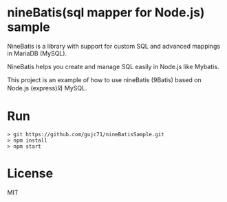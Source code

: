 # nineBatis(sql mapper for Node.js) sample

NineBatis is a library with support for custom SQL and advanced mappings in MariaDB (MySQL). 

NineBatis helps you create and manage SQL easily in Node.js like Mybatis.

This project is an example of how to use nineBatis (9Batis) based on Node.js (express)와 MySQL.


# Run #

    > git https://github.com/gujc71/nineBatisSample.git
    > npm install
    > npm start

# License #

MIT
